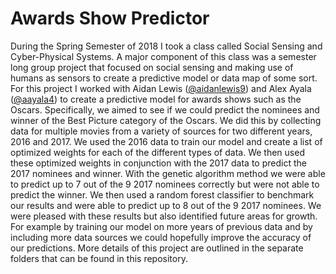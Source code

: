 # Awards Show Predictor

During the Spring Semester of 2018 I took a class called Social Sensing and Cyber-Physical Systems. A major component of this class was a semester long group project that focused on social sensing and making use of humans as sensors to create a predictive model or data map of some sort. For this project I worked with Aidan Lewis ([@aidanlewis9]) and Alex Ayala ([@aayala4]) to create a predictive model for awards shows such as the Oscars. Specifically, we aimed to see if we could predict the nominees and winner of the Best Picture category of the Oscars. We did this by collecting data for multiple movies from a variety of sources for two different years, 2016 and 2017. We used the 2016 data to train our model and create a list of optimized weights for each of the different types of data. We then used these optimized weights in conjunction with the 2017 data to predict the 2017 nominees and winner. With the genetic algorithm method we were able to predict up to 7 out of the 9 2017 nominees correctly but were not able to predict the winner. We then used a random forest classifier to benchmark our results and were able to predict up to 8 out of the 9 2017 nominees. We were pleased with these results but also identified future areas for growth. For example by training our model on more years of previous data and by including more data sources we could hopefully improve the accuracy of our predictions. More details of this project are outlined in the separate folders that can be found in this repository.

[@aidanlewis9]: https://github.com/aidanlewis9
[@aayala4]: https://github.com/aayala4
